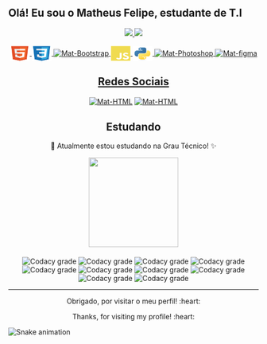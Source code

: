 ## Olá! Eu sou o Matheus Felipe, estudante de T.I

<div align="center">
  <a href="https://github.com/dev-matheusfelipe">
  <img height="180em" src="https://github-readme-stats.vercel.app/api?username=dev-matheusfelipe&show_icons=true&theme=tokyonight&include_all_commits=true&count_private=true"/>
  <img height="180em" src="https://github-readme-stats.vercel.app/api/top-langs/?username=dev-matheusfelipe&layout=compact&langs_count=7&theme=tokyonight"/>
</div>
  <div style="display: inline_block" align="center"><br>
  <img align="center" alt="Mat-HTML" height="30" width="40" src="https://raw.githubusercontent.com/devicons/devicon/master/icons/html5/html5-original.svg">
  <img align="center" alt="Mat-CSS" height="30" width="40" src="https://raw.githubusercontent.com/devicons/devicon/master/icons/css3/css3-original.svg">
  <img align="center" alt="Mat-Bootstrap" height="30" width="40" src="https://cdn.jsdelivr.net/gh/devicons/devicon/icons/bootstrap/bootstrap-plain.svg">
  <img align="center" alt="Mat-Js" height="30" width="40" src="https://raw.githubusercontent.com/devicons/devicon/master/icons/javascript/javascript-plain.svg">
  <img align="center" alt="Mat-Python" height="30" width="40" src="https://raw.githubusercontent.com/devicons/devicon/master/icons/python/python-original.svg">
  <img align="center" alt="Mat-Photoshop" height="30" width="40" src="https://cdn.jsdelivr.net/gh/devicons/devicon/icons/photoshop/photoshop-plain.svg">
  <img align="center" alt="Mat-figma" height="30" width="40" src="https://cdn.jsdelivr.net/gh/devicons/devicon/icons/figma/figma-original.svg">
</div>
  

  
  <div style="display: inline_block" align="center">
    <h2 align="center">Redes Sociais</h2>
    <a href="https://www.instagram.com/m.f_matheusfelipe/"><img align="center" alt="Mat-HTML" height="30" src="https://img.shields.io/badge/Instagram-E4405F?style=for-the-badge&logo=instagram&logoColor=white" target="_blank"></a>
    <a href="https://www.linkedin.com/in/matheus-felipe-040a30140/"><img align="center" alt="Mat-HTML" height="30" src="https://img.shields.io/badge/LinkedIn-0077B5?style=for-the-badge&logo=linkedin&logoColor=white" target="_blank"></a>
  </div>
  
  <div align="center">
    <h2 align="center">Estudando</h2>
    <p align="center">👑 Atualmente estou estudando na Grau Técnico! ✨</p>
    <img height="180" width="180" src="https://i.imgur.com/B8BXlxc.png">
  </div>
  <div style="display: inline_block" align="center"><br>  
    <img alt="Codacy grade" src="https://komarev.com/ghpvc/?username=dev-matheusfelipe&label=Profile%20views&color=0e75b6&style=flat" alt="dev-matheusfelipe" />
    <img alt="Codacy grade" src="https://img.shields.io/badge/HTML-orange">
    <img alt="Codacy grade" src="https://img.shields.io/badge/CSS-blue">
    <img alt="Codacy grade" src="https://img.shields.io/badge/Bootstrap-blueviolet">
    <img alt="Codacy grade" src="https://img.shields.io/badge/JavaScript-yellow">
    <img alt="Codacy grade" src="https://img.shields.io/badge/Python-blue">
    <img alt="Codacy grade" src="https://img.shields.io/badge/Liguage C-lightgrey">
    <img alt="Codacy grade" src="https://img.shields.io/badge/Java-brightgreen">
    <img alt="Codacy grade" src="https://img.shields.io/badge/Photoshop-blue">
    <img alt="Codacy grade" src="https://img.shields.io/badge/Figma-important">
  </div>

---
  
<div align="center">
  <p>Obrigado, por visitar o meu perfil! :heart:</p>
  <p>Thanks, for visiting my profile! :heart:</p>
  </div>

<div> 
 
  ![Snake animation](https://github.com/dev-matheusfelipe/dev-matheusfelipe/blob/output/github-contribution-grid-snake.svg)
 
</div>
